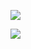 ![](https://i.imgur.com/K3cCWMH.png)

![](https://komarev.com/ghpvc/?username=XYZCommunity&color=blueviolet)
